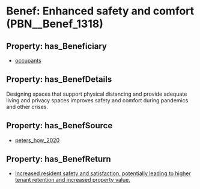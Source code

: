 # Benef: __Enhanced safety and comfort__ (PBN__Benef_1318)

## Property: has_Beneficiary

* [occupants](../Stakeholder/PBN__Stakeholder_92)

## Property: has_BenefDetails

Designing spaces that support physical distancing and provide adequate living and privacy spaces improves safety and comfort during pandemics and other crises.

## Property: has_BenefSource

* [peters_how_2020](../Article/PBN__Article_279)

## Property: has_BenefReturn

* [Increased resident safety and satisfaction, potentially leading to higher tenant retention and increased property value.](../BenefReturn/PBN__BenefReturn_1490)

